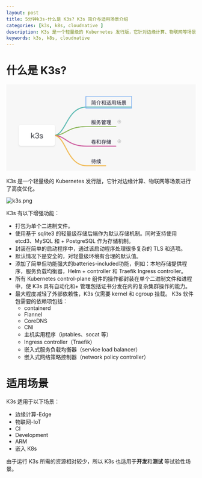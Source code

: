 ```yaml
---
layout: post
title: 5分钟k3s-什么是 K3s? K3s 简介与适用场景介绍
categories: [k3s, k8s, cloudnative ]
description: K3s 是一个轻量级的 Kubernetes 发行版，它针对边缘计算、物联网等场景进行了高度优化
keywords: k3s, k8s, cloudnative 
---
```


# 什么是 K3s?

![k3s-roadmap-intro](img/k3s/k3s-roadmap-intro.png)

K3s 是一个轻量级的 Kubernetes 发行版，它针对边缘计算、物联网等场景进行了高度优化。

![k3s.png](https://static001.infoq.cn/resource/image/ef/3c/ef6d2585035a62e5b8351fff9920f63c.png)

K3s 有以下增强功能：

+ 打包为单个二进制文件。
+ 使用基于 sqlite3 的轻量级存储后端作为默认存储机制。同时支持使用 etcd3、MySQL 和 + PostgreSQL 作为存储机制。
+ 封装在简单的启动程序中，通过该启动程序处理很多复杂的 TLS 和选项。
+ 默认情况下是安全的，对轻量级环境有合理的默认值。
+ 添加了简单但功能强大的batteries-included功能，例如：本地存储提供程序，服务负载均衡器，Helm + controller 和 Traefik Ingress controller。
+ 所有 Kubernetes control-plane 组件的操作都封装在单个二进制文件和进程中，使 K3s 具有自动化和+ 管理包括证书分发在内的复杂集群操作的能力。
+ 最大程度减轻了外部依赖性，K3s 仅需要 kernel 和 cgroup 挂载。 K3s 软件包需要的依赖项包括：
  + containerd
  + Flannel
  + CoreDNS
  + CNI
  + 主机实用程序（iptables、socat 等）
  + Ingress controller（Traefik）
  + 嵌入式服务负载均衡器（service load balancer）
  + 嵌入式网络策略控制器（network policy controller）


# 适用场景

K3s 适用于以下场景：

+ 边缘计算-Edge
+ 物联网-IoT
+ CI
+ Development
+ ARM
+ 嵌入 K8s

由于运行 K3s 所需的资源相对较少，所以 K3s 也适用于**开发**和**测试** 等试验性场景。
